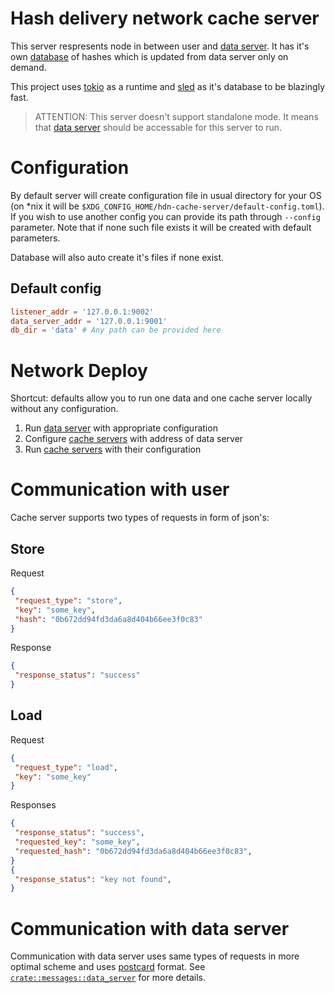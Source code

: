 # Hash delivery network cache server

This server respresents node in between user and [data server](https://github.com/MetaGigachad/hdn-data-server/). 
It has it's own 
[database](https://docs.rs/sled/latest/sled/) of
hashes which is updated from data server only on demand.

This project uses [tokio](https://docs.rs/tokio/latest/tokio/) as a runtime and
[sled](https://docs.rs/sled/latest/sled/) as it's database to be blazingly fast.

> ATTENTION: This server doesn't support standalone mode. It means that [data server](https://github.com/MetaGigachad/hdn-data-server/) should be
> accessable for this server to run.

# Configuration

By default server will create configuration file in usual directory for your OS 
(on *nix it will be `$XDG_CONFIG_HOME/hdn-cache-server/default-config.toml`).
If you wish to use another config you can provide its path through `--config` parameter.
Note that if none such file exists it will be created with default parameters.

Database will also auto create it's files if none exist.

## Default config
```toml
listener_addr = '127.0.0.1:9002'
data_server_addr = '127.0.0.1:9001'
db_dir = 'data' # Any path can be provided here
```

# Network Deploy

Shortcut: defaults allow you to run one data and one cache server locally without any 
configuration.

1. Run [data server](https://github.com/MetaGigachad/hdn-data-server/) with appropriate configuration
2. Configure [cache servers](https://github.com/MetaGigachad/hdn-cache-server/) with address of data server
3. Run [cache servers](https://github.com/MetaGigachad/hdn-cache-server/) with their configuration

# Communication with user

Cache server supports two types of requests in form of json's:
## Store
Request
```json
{
 "request_type": "store",
 "key": "some_key",
 "hash": "0b672dd94fd3da6a8d404b66ee3f0c83"
}
```
Response
```json
{
 "response_status": "success"
}
```

## Load
Request
```json
{
 "request_type": "load",
 "key": "some_key"
}
```
Responses
```json
{
 "response_status": "success",
 "requested_key": "some_key",
 "requested_hash": "0b672dd94fd3da6a8d404b66ee3f0c83",
}
{
 "response_status": "key not found",
}
```

# Communication with data server

Communication with data server uses same types of requests in more optimal scheme and uses
[postcard](https://docs.rs/postcard/latest/postcard/) format. See [`crate::messages::data_server`](crate::message::data_server) for more details.
